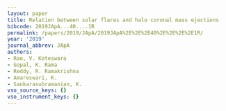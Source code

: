 ```yaml
---
layout: paper
title: Relation between solar flares and halo coronal mass ejections
bibcode: 2019JApA...40....1R
permalink: /papers/2019/JApA/2019JApA%2E%2E%2E40%2E%2E%2E%2E1R/
year: '2019'
journal_abbrev: JApA
authors:
- Rao, V. Koteswara
- Gopal, K. Rama
- Reddy, R. Ramakrishna
- Amareswari, K.
- Sankarasubramanian, K.
vso_source_keys: {}
vso_instrument_keys: {}
---
```


